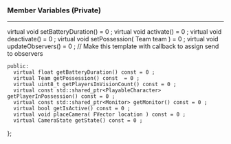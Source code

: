 ### Member Variables (Private)
---
  virtual void setBatteryDuration() = 0 ; 
  virtual void activate() = 0 ; 
  virtual void deactivate() = 0 ; 
  virtual void setPossession( Team team ) = 0 ; 
  virtual void updateObservers() = 0 ;  // Make this template with callback to assign send to observers
                                            
    public:
      virtual float getBatteryDuration() const = 0 ; 
      virtual Team getPossession() const  = 0 ; 
      virtual uint8_t getPlayersInVisionCount() const = 0 ; 
      virtual const std::shared_ptr<PlayableCharacter> getPlayerInPossession() const = 0 ; 
      virtual const std::shared_ptr<Monitor> getMonitor() const = 0 ; 
      virtual bool getIsActive() const = 0 ; 
      virtual void placeCamera( FVector location ) const = 0 ; 
      virtual CameraState getState() const = 0 ; 
  };
